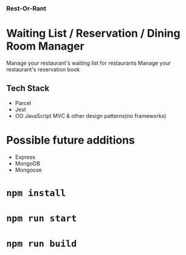 ### Rest-Or-Rant
# Waiting List / Reservation / Dining Room Manager

Manage your restaurant's waiting list for restaurants
Manage your restaurant's reservation book

## Tech Stack
- Parcel
- Jest
- OO JavaScript MVC & other design patterns(no frameworks)

# Possible future additions
- Express
- MongoDB
- Mongoose

# `npm install`
# `npm run start`
# `npm run build`